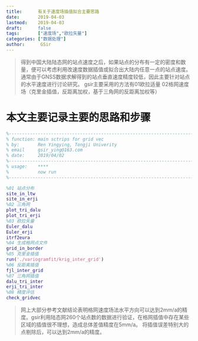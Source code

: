 ```yaml
---
title:      有关于速度场插值拟合主要思路
date:       2019-04-03
lastmod:    2019-04-03
draft:      false
tags:       ["速度场","欧拉矢量"]
categories: ["数据处理"]
author:      GSir
---
```


> 得到中国大陆陆态网的站点速度之后，如果站点的分布有一定的密度和数量，便可以考虑利用改速度数据插值或拟合出大陆内任意一点的站点速度。
> 通常由于GNSS数据求解得到的站点垂直速度精度较低，因此主要针对站点的水平速度进行讨论研究。
> gsir主要采用的方法有01欧拉适量 02格网速度场（克里金插值，反距离加权，基于三角网的反距离加权等）  

<!--more-->

# 本文主要记录主要的思路和步骤

```matlab
%--------------------------------------------------------------------------
% function: main sctrips for grid vec
% by:       Ren Yingying, Tongji Univerity
% email     gsir_ying@163.com
% date:     2019/04/02
%--------------------------------------------------------------------------
% usage:    ****
%           now run
%--------------------------------------------------------------------------

%01 站点分布
site_in_ltw
site_in_erji
%02 三角网
plot_tri_dalu
plot_tri_erji
%03 欧拉矢量
Euler_dalu
Euler_erji
itrf2eura
%04 生成格网点文件
grid_in_border
%05 克里金插值
run('./variogramfit/krig_inter_grid')
%06 反距离插值
fjl_inter_grid
%07 三角网插值
dalu_tri_inter
erji_tri_inter
%08 精度评估
check_gridvec
```

> 网上大部分参考文献结论表明格网速度场法水平方向可以达到2mm/a的精度。gsir利用陆态网260个站点数的数据进行验证，在格网插值中存在某些区域的插值很不理想，造成总体差值精度在5mm/a。
> 将插值误差特别大的点剔除后，可以达到2mm/a的精度。